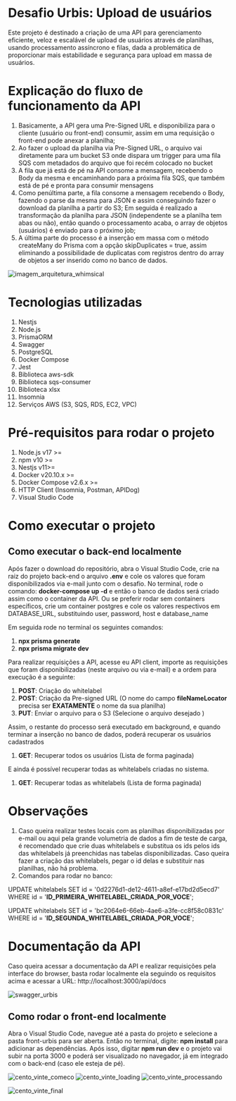 # Desafio Urbis: Upload de usuários

Este projeto é destinado a criação de uma API para gerenciamento eficiente, veloz e escalável de upload de usuários através de planilhas, usando processamento assíncrono e filas, dada a problemática de proporcionar mais estabilidade e segurança para upload em massa de usuários.


# Explicação do fluxo de funcionamento da API
1. Basicamente, a API gera uma Pre-Signed URL e disponibiliza para o cliente (usuário ou front-end) consumir, assim em uma requisição o front-end pode anexar a planilha;
2. Ao fazer o upload da planilha via Pre-Signed URL, o arquivo vai diretamente para um bucket S3 onde dispara um trigger para uma fila SQS com metadados do arquivo que foi recém colocado no bucket
3. A fila que já está de pé na API consome a mensagem, recebendo o Body da mesma e encaminhando para a próxima fila SQS, que também está de pé e pronta para consumir mensagens
4. Como penúltima parte, a fila consome a mensagem recebendo o Body, fazendo o parse da mesma para JSON e assim conseguindo fazer o download da planilha a partir do S3; Em seguida é realizado a transformação da planilha para JSON (independente se a planilha tem abas ou não), então quando o processamento acaba, o array de objetos (usuários) é enviado para o próximo job;
5. A última parte do processo é a inserção em massa com o método createMany do Prisma com a opção skipDuplicates = true, assim eliminando a possibilidade de duplicatas com registros dentro do array de objetos a ser inserido como no banco de dados.


![imagem_arquitetura_whimsical](https://github.com/user-attachments/assets/df244ffc-560a-42a9-8c1a-1e6a41a9b3a4)


# Tecnologias utilizadas

1. Nestjs
2. Node.js
3. PrismaORM
3. Swagger
4. PostgreSQL
5. Docker Compose
6. Jest
7. Biblioteca aws-sdk
8. Biblioteca sqs-consumer
8. Biblioteca xlsx
9. Insomnia
10. Serviços AWS (S3, SQS, RDS, EC2, VPC)


# Pré-requisitos para rodar o projeto
1. Node.js v17 >=
2. npm v10 >=
3. Nestjs v11>=
2. Docker v20.10.x >= 
3. Docker Compose v2.6.x >=
4. HTTP Client (Insomnia, Postman, APIDog)
5. Visual Studio Code

# Como executar o projeto
## Como executar o back-end localmente

Após fazer o download do repositório, abra o Visual Studio Code, crie na raiz do projeto back-end o arquivo **.env** e cole os valores que foram disponibilizados via e-mail junto com o desafio. No terminal, rode o comando: **docker-compose up -d** e então o banco de dados será criado assim como o container da API. Ou se preferir rodar sem containers específicos, crie um container postgres e cole os valores respectivos em DATABASE_URL, substituindo user, password, host e database_name

Em seguida rode no terminal os seguintes comandos:

1. **npx prisma generate** 
2. **npx prisma migrate dev** 

Para realizar requisições a API, acesse eu API client, importe as requisições que foram disponibilizadas (neste arquivo ou via e-mail) e a ordem para execução é a seguinte:

1. **POST**: Criação do whitelabel
2. **POST**: Criação da Pre-signed URL (O nome do campo **fileNameLocator** precisa ser **EXATAMENTE** o nome da sua planilha)
3. **PUT**: Enviar o arquivo para o S3 (Selecione o arquivo desejado )

Assim, o restante do processo será executado em background, e quando terminar a inserção no banco de dados, poderá recuperar os usuários cadastrados

1. **GET**: Recuperar todos os usuários (Lista de forma paginada)

E ainda é possível recuperar todas as whitelabels criadas no sistema.

1. **GET**: Recuperar todas as whitelabels (Lista de forma paginada)

# Observações

1. Caso queira realizar testes locais com as planilhas disponibilizadas por e-mail ou aqui pela grande volumetria de dados a fim de teste de carga, é recomendado que crie duas whitelabels e substitua os ids pelos ids das whitelabels já preenchidas nas tabelas disponibilizadas. Caso queira fazer a criação das whitelabels, pegar o id delas e substituir nas planilhas, não há problema.
2. Comandos para rodar no banco: 

UPDATE whitelabels SET id = '0d2276d1-de12-4611-a8ef-e17bd2d5ecd7' WHERE id = '**ID_PRIMEIRA_WHITELABEL_CRIADA_POR_VOCE**';

UPDATE whitelabels SET id = 'bc2064e6-66eb-4ae6-a3fe-cc8f58c0831c' WHERE id = '**ID_SEGUNDA_WHITELABEL_CRIADA_POR_VOCE**';


# Documentação da API

Caso queira acessar a documentação da API e realizar requisições pela interface do browser, basta rodar localmente ela seguindo os requisitos acima e acessar a URL: http://localhost:3000/api/docs

![swagger_urbis](https://github.com/user-attachments/assets/632d8f47-b264-4463-bf30-b52f4eefb181)


## Como rodar o front-end localmente 

Abra o Visual Studio Code, navegue até a pasta do projeto e selecione a pasta front-urbis para ser aberta. Então no terminal, digite: **npm install** para adicionar as dependências. Após isso, digitar **npm run dev** e o projeto vai subir na porta 3000 e poderá ser visualizado no navegador, já em integrado com o back-end (caso ele esteja de pé). 

![cento_vinte_comeco](https://github.com/user-attachments/assets/e4fd38bf-c2f9-4ea1-b72d-98a0a8ee1b9e)
![cento_vinte_loading](https://github.com/user-attachments/assets/86159c77-5978-49c4-81a4-520fddace2b6)
![cento_vinte_processando](https://github.com/user-attachments/assets/507d072b-0288-462b-9ebd-41d94753c626)

![cento_vinte_final](https://github.com/user-attachments/assets/3c8a1163-ed4f-4937-93e8-74a647b45a34)


